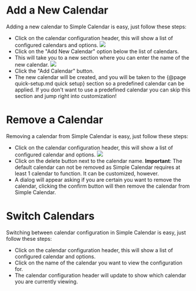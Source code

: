 # Add a New Calendar

Adding a new calendar to Simple Calendar is easy, just follow these steps:

- Click on the calendar configuration header, this will show a list of configured calendars and options.
![](media://calendar-add-header.png)
- Click on the "Add New Calendar" option below the list of calendars.
- This will take you to a new section where you can enter the name of the new calendar.
![](media://calendar-add-new.png)
- Click the "Add Calendar" button.
- The new calendar will be created, and you will be taken to the {@page quick-setup.md quick setup} section so a predefined calendar can be applied. If you don't want to use a predefined calendar you can skip this section and jump right into customization!

# Remove a Calendar

Removing a calendar from Simple Calendar is easy, just follow these steps:

- Click on the calendar configuration header, this will show a list of configured calendar and options.
![](media://calendar-remove.png)
- Click on the delete button next to the calendar name. **Important**: The default calendar can not be removed as Simple Calendar requires at least 1 calendar to function. It can be customized, however.
- A dialog will appear asking if you are certain you want to remove the calendar, clicking the confirm button will then remove the calendar from Simple Calendar.

# Switch Calendars

Switching between calendar configuration in Simple Calendar is easy, just follow these steps:

- Click on the calendar configuration header, this will show a list of configured calendar and options. 
- Click on the name of the calendar you want to view the configuration for.
- The calendar configuration header will update to show which calendar you are currently viewing.